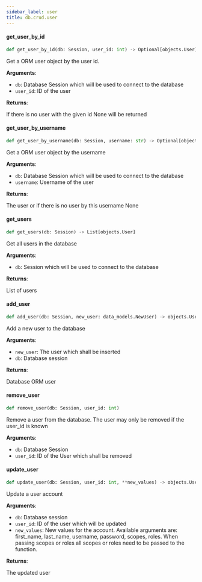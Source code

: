 ```yaml
---
sidebar_label: user
title: db.crud.user
---
```


#### get\_user\_by\_id

```python
def get_user_by_id(db: Session, user_id: int) -> Optional[objects.User]
```

Get a ORM user object by the user id.

**Arguments**:

- `db`: Database Session which will be used to connect to the database
- `user_id`: ID of the user

**Returns**:

If there is no user with the given id None will be returned

#### get\_user\_by\_username

```python
def get_user_by_username(db: Session, username: str) -> Optional[objects.User]
```

Get a ORM user object by the username

**Arguments**:

- `db`: Database Session which will be used to connect to the database
- `username`: Username of the user

**Returns**:

The user or if there is no user by this username None

#### get\_users

```python
def get_users(db: Session) -> List[objects.User]
```

Get all users in the database

**Arguments**:

- `db`: Session which will be used to connect to the database

**Returns**:

List of users

#### add\_user

```python
def add_user(db: Session, new_user: data_models.NewUser) -> objects.User
```

Add a new user to the database

**Arguments**:

- `new_user`: The user which shall be inserted
- `db`: Database session

**Returns**:

Database ORM user

#### remove\_user

```python
def remove_user(db: Session, user_id: int)
```

Remove a user from the database. The user may only be removed if the user_id is known

**Arguments**:

- `db`: Database Session
- `user_id`: ID of the User which shall be removed

#### update\_user

```python
def update_user(db: Session, user_id: int, **new_values) -> objects.User
```

Update a user account

**Arguments**:

- `db`: Database session
- `user_id`: ID of the user which will be updated
- `new_values`: New values for the account. Available arguments are: first_name, last_name,
username, password, scopes, roles.
When passing scopes or roles all scopes or roles need to be passed to the function.

**Returns**:

The updated user

